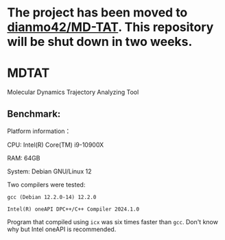 # The project has been moved to [dianmo42/MD-TAT](https://github.com/dianmo42/MD-TAT). This repository will be shut down in two weeks.

# MDTAT
Molecular Dynamics Trajectory Analyzing Tool

## Benchmark:
Platform information：

CPU: Intel(R) Core(TM) i9-10900X

RAM: 64GB

System: Debian GNU/Linux 12

Two compilers were tested:
```
gcc (Debian 12.2.0-14) 12.2.0

Intel(R) oneAPI DPC++/C++ Compiler 2024.1.0
```

Program that compiled using `icx` was six times faster than `gcc`. Don't know why but Intel oneAPI is recommended.
